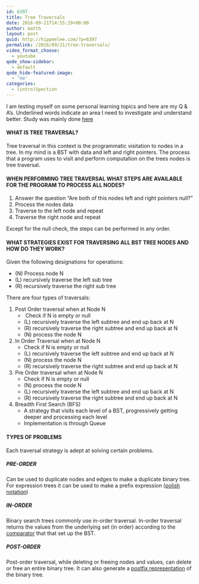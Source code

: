 ```yaml
---
id: 6397
title: Tree Traversals
date: 2016-09-21T14:55:29+00:00
author: matth
layout: post
guid: http://hippeelee.com/?p=6397
permalink: /2016/09/21/tree-traversals/
video_format_choose:
  - youtube
qode_show-sidebar:
  - default
qode_hide-featured-image:
  - 'no'
categories:
  - (intro)Spection
---
```

I am testing myself on some personal learning topics and here are my Q & A&#8217;s. Underlined words indicate an area I need to investigate and understand better. Study was mainly done [here](https://en.wikipedia.org/wiki/Tree_traversal)

#### WHAT IS TREE TRAVERSAL?

Tree traversal in this context is the programmatic visitation to nodes in a tree. In my mind is a BST with data and left and right pointers. The process that a program uses to visit and perform computation on the trees nodes is tree traversal.

#### WHEN PERFORMING TREE TRAVERSAL WHAT STEPS ARE AVAILABLE FOR THE PROGRAM TO PROCESS ALL NODES?

  1. Answer the question &#8220;Are both of this nodes left and right pointers null?&#8221;
  2. Process the nodes data
  3. Traverse to the left node and repeat
  4. Traverse the right node and repeat

Except for the null check, the steps can be performed in any order.

#### WHAT STRATEGIES EXIST FOR TRAVERSING ALL BST TREE NODES AND HOW DO THEY WORK?

Given the following designations for operations:

  * (N) Process node N
  * (L) recursively traverse the left sub tree
  * (R) recursively traverse the right sub tree

There are four types of traversals:

  1. Post Order traversal when at Node N 
      *  Check if N is empty or null
      * (L) recursively traverse the left subtree and end up back at N
      * (R) recursively traverse the right subtree and end up back at N
      * (N) process the node N
  2. In Order Traversal when at Node N 
      * Check if N is empty or null
      * (L) recursively traverse the left subtree and end up back at N
      * (N) process the node N
      * (R) recursively traverse the right subtree and end up back at N
  3. Pre Order traversal when at Node N 
      * Check if N is empty or null
      * (N) process the node N
      * (L) recursively traverse the left subtree and end up back at N
      * (R) recursively traverse the right subtree and end up back at N
  4. Breadth First Search (BFS) 
      * A strategy that visits each level of a BST, progressively getting deeper and processing each level
      * Implementation is through Queue

#### TYPES OF PROBLEMS

Each traversal strategy is adept at solving certain problems.

##### PRE-ORDER

Can be used to duplicate nodes and edges to make a duplicate binary tree. For expression trees it can be used to make a prefix expression (<span style="text-decoration: underline;">polish notation</span>)

##### IN-ORDER

Binary search trees commonly use in-order traversal. In-order traversal returns the values from the underlying set (in order) according to the <span style="text-decoration: underline;">comparator</span> that that set up the BST.

##### POST-ORDER

Post-order traversal, while deleting or freeing nodes and values, can delete or free an entire binary tree. It can also generate a <span style="text-decoration: underline;">postfix representation</span> of the binary tree.

&nbsp;

###